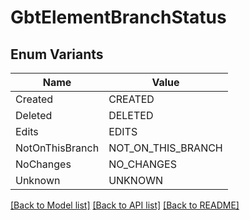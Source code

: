 # GbtElementBranchStatus

## Enum Variants

| Name | Value |
|---- | -----|
| Created | CREATED |
| Deleted | DELETED |
| Edits | EDITS |
| NotOnThisBranch | NOT_ON_THIS_BRANCH |
| NoChanges | NO_CHANGES |
| Unknown | UNKNOWN |


[[Back to Model list]](../README.md#documentation-for-models) [[Back to API list]](../README.md#documentation-for-api-endpoints) [[Back to README]](../README.md)


